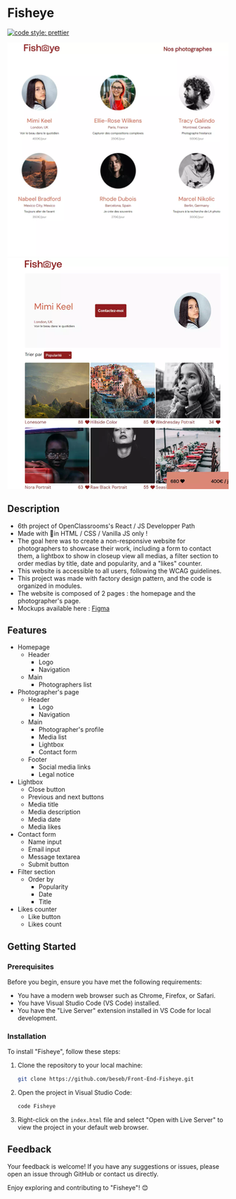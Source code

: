 # Fisheye

[![code style: prettier](https://img.shields.io/badge/code_style-prettier-ff69b4.svg?style=flat-square)](https://github.com/prettier/prettier)

![PHOTOGRAPHER](./assets/images/screenshots/Screenshot%202.webp)
![HOMEPAGE](./assets/images/screenshots/Screenshot%201.webp)

## Description

- 6th project of OpenClassrooms's React / JS Developper Path
- Made with 💖in HTML / CSS / Vanilla JS only !
- The goal here was to create a non-responsive website for photographers to showcase their work, including a form to contact them, a lightbox to show in closeup view all medias, a filter section to order medias by title, date and popularity, and a "likes" counter.
- This website is accessible to all users, following the WCAG guidelines.
- This project was made with factory design pattern, and the code is organized in modules.
- The website is composed of 2 pages : the homepage and the photographer's page.
- Mockups available here : [Figma](https://www.figma.com/file/1L6zZj1b6J1Qg0J7jY9g5n/FishEye?node-id=0%3A1)

## Features

- Homepage
  - Header
    - Logo
    - Navigation
  - Main
    - Photographers list
- Photographer's page
  - Header
    - Logo
    - Navigation
  - Main
    - Photographer's profile
    - Media list
    - Lightbox
    - Contact form
  - Footer
    - Social media links
    - Legal notice
- Lightbox
  - Close button
  - Previous and next buttons
  - Media title
  - Media description
  - Media date
  - Media likes
- Contact form
  - Name input
  - Email input
  - Message textarea
  - Submit button
- Filter section
  - Order by
    - Popularity
    - Date
    - Title
- Likes counter
  - Like button
  - Likes count

## Getting Started

### Prerequisites

Before you begin, ensure you have met the following requirements:

- You have a modern web browser such as Chrome, Firefox, or Safari.
- You have Visual Studio Code (VS Code) installed.
- You have the "Live Server" extension installed in VS Code for local development.

### Installation

To install "Fisheye", follow these steps:

1. Clone the repository to your local machine:

   ```bash
   git clone https://github.com/beseb/Front-End-Fisheye.git

   ```

2. Open the project in Visual Studio Code:
   ```bash
   code Fisheye
   ```
3. Right-click on the `index.html` file and select "Open with Live Server" to view the project in your default web browser.

## Feedback

Your feedback is welcome! If you have any suggestions or issues, please open an issue through GitHub or contact us directly.

Enjoy exploring and contributing to "Fisheye"! 😊
